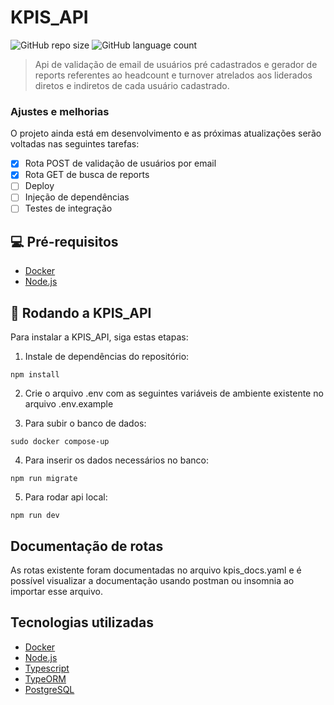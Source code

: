 # KPIS_API

![GitHub repo size](https://img.shields.io/github/repo-size/iuricode/README-template?style=for-the-badge)
![GitHub language count](https://img.shields.io/github/languages/count/iuricode/README-template?style=for-the-badge)

> Api de validação de email de usuários pré cadastrados e gerador de reports referentes ao headcount e turnover atrelados aos liderados diretos e indiretos de cada usuário cadastrado.

### Ajustes e melhorias

O projeto ainda está em desenvolvimento e as próximas atualizações serão voltadas nas seguintes tarefas:

- [x] Rota POST de validação de usuários por email
- [x] Rota GET de busca de reports
- [ ] Deploy
- [ ] Injeção de dependências
- [ ] Testes de integração

## 💻 Pré-requisitos

- [Docker](https://www.docker.com/)
- [Node.js](https://nodejs.org/en/)

## 🚀 Rodando a KPIS_API

Para instalar a KPIS_API, siga estas etapas:

1. Instale de dependências do repositório:

```
npm install
```

2. Crie o arquivo .env com as seguintes variáveis de ambiente existente no arquivo .env.example

3. Para subir o banco de dados:

```
sudo docker compose-up
```

4. Para inserir os dados necessários no banco:

```
npm run migrate
```

5. Para rodar api local:

```
npm run dev
```

## Documentação de rotas

As rotas existente foram documentadas no arquivo kpis_docs.yaml e é possível visualizar a documentação usando postman ou insomnia ao importar esse arquivo.

## Tecnologias utilizadas

- [Docker](https://www.docker.com/)
- [Node.js](https://nodejs.org/en/)
- [Typescript](https://www.typescriptlang.org/)
- [TypeORM](https://typeorm.io/)
- [PostgreSQL](https://www.postgresql.org/)
